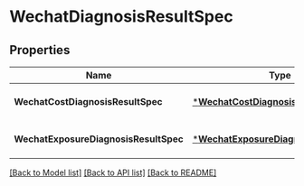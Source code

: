 # WechatDiagnosisResultSpec

## Properties
Name | Type | Description | Notes
------------ | ------------- | ------------- | -------------
**WechatCostDiagnosisResultSpec** | [***WechatCostDiagnosisResultSpec**](wechat_cost_diagnosis_result_spec.md) |  | [optional] [default to null]
**WechatExposureDiagnosisResultSpec** | [***WechatExposureDiagnosisResultSpec**](wechat_exposure_diagnosis_result_spec.md) |  | [optional] [default to null]

[[Back to Model list]](../README.md#documentation-for-models) [[Back to API list]](../README.md#documentation-for-api-endpoints) [[Back to README]](../README.md)


